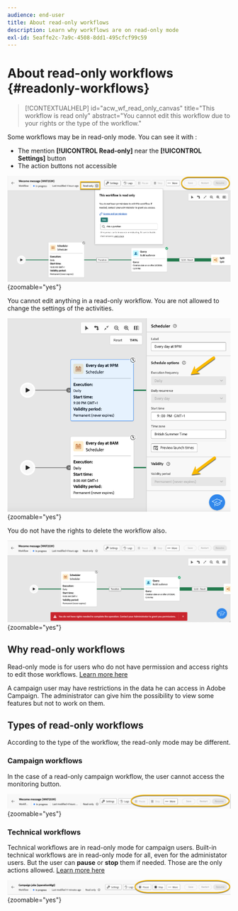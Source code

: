 ```yaml
---
audience: end-user
title: About read-only workflows
description: Learn why workflows are on read-only mode
exl-id: 5eaffe2c-7a9c-4508-8dd1-495cfcf99c59
---
```

# About read-only workflows {#readonly-workflows}

>[!CONTEXTUALHELP]
>id="acw_wf_read_only_canvas"
>title="This workflow is read only"
>abstract="You cannot edit this workflow due to your rights or the type of the workflow."

Some workflows may be in read-only mode. You can see it with :

- The mention **[!UICONTROL Read-only]**  near the **[!UICONTROL Settings]** button
- The action buttons not accessible

![](assets/readonly-workflow.png){zoomable="yes"}

You cannot edit anything in a read-only workflow. You are not allowed to change the settings of the activities.


![](assets/scheduler-readonly.png){zoomable="yes"}


You do not have the rights to delete the workflow also.

![](assets/readonly-rights.png){zoomable="yes"}

## Why read-only workflows 

Read-only mode is for users who do not have permission and access rights to edit those workflows. [Learn more here](../get-started/permissions.md)

A campaign user may have restrictions in the data he can access in Adobe Campaign. The administrator can give him the possibility to view some features but not to work on them.

## Types of read-only workflows

According to the type of the workflow, the read-only mode may be different.

### Campaign workflows

In the case of a read-only campaign workflow, the user cannot access the monitoring button. 

![](assets/readonly-campaign-workflow.png){zoomable="yes"}

### Technical workflows

Technical workflows are in read-only mode for campaign users.
Built-in technical workflows are in read-only mode for all, even for the administator users. But the user can **pause** or **stop** them if needed. Those are the only actions allowed. [Learn more here](https://experienceleague.adobe.com/en/docs/campaign/automation/workflows/introduction/wf-type/technical-workflows)

![](assets/readonly-technical-workflow.png){zoomable="yes"}
